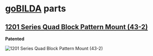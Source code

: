 # [goBILDA](https://www.gobilda.com/) parts
## [1201 Series Quad Block Pattern Mount (43-2)](https://www.gobilda.com/1201-series-quad-block-pattern-mount-43-2/)

**Patented**

<img alt='1201 Series Quad Block Pattern Mount (43-2)' src='../../../generated_files/parts/gobilda/structure-mount-quad-block.svg'/>
